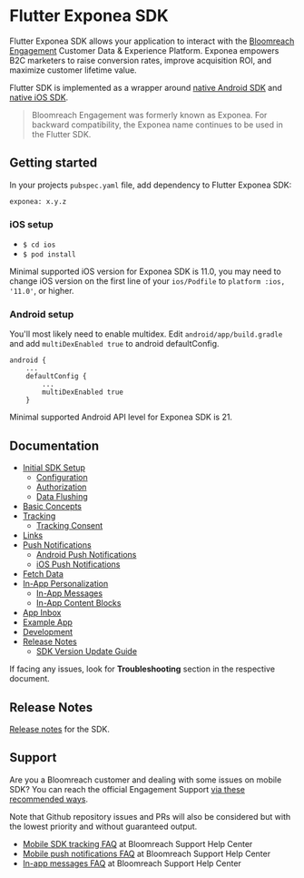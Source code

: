 # Flutter Exponea SDK
Flutter Exponea SDK allows your application to interact with the [Bloomreach Engagement](https://www.bloomreach.com/) Customer Data & Experience Platform. Exponea empowers B2C marketers to raise conversion rates, improve acquisition ROI, and maximize customer lifetime value.

Flutter SDK is implemented as a wrapper around [native Android SDK](https://github.com/exponea/exponea-android-sdk) and [native iOS SDK](https://github.com/exponea/exponea-ios-sdk).

> Bloomreach Engagement was formerly known as Exponea. For backward compatibility, the Exponea name continues to be used in the Flutter SDK.

## Getting started
In your projects `pubspec.yaml` file, add dependency to Flutter Exponea SDK:
```
exponea: x.y.z
```

### iOS setup

* `$ cd ios`
* `$ pod install`

Minimal supported iOS version for Exponea SDK is 11.0, you may need to change iOS version on the first line of your `ios/Podfile` to `platform :ios, '11.0'`, or higher.

### Android setup
You'll most likely need to enable multidex. Edit `android/app/build.gradle` and add `multiDexEnabled true` to android defaultConfig.
```
android {
    ...
    defaultConfig {
        ...
        multiDexEnabled true
    }
```

Minimal supported Android API level for Exponea SDK is 21.

## Documentation

- [Initial SDK Setup](https://documentation.bloomreach.com/engagement/docs/flutter-sdk-setup)
  - [Configuration](https://documentation.bloomreach.com/engagement/docs/flutter-sdk-configuration)
  - [Authorization](https://documentation.bloomreach.com/engagement/docs/flutter-sdk-authorization)
  - [Data Flushing](https://documentation.bloomreach.com/engagement/docs/flutter-sdk-data-flushing)
- [Basic Concepts](https://documentation.bloomreach.com/engagement/docs/flutter-sdk-basic-concepts)
- [Tracking](https://documentation.bloomreach.com/engagement/docs/flutter-sdk-tracking)
  - [Tracking Consent](https://documentation.bloomreach.com/engagement/docs/flutter-sdk-tracking-consent)
- [Links](https://documentation.bloomreach.com/engagement/docs/flutter-sdk-links)
- [Push Notifications](https://documentation.bloomreach.com/engagement/docs/flutter-sdk-push-notifications)
  - [Android Push Notifications](https://documentation.bloomreach.com/engagement/docs/flutter-sdk-push-android)
  - [iOS Push Notifications](https://documentation.bloomreach.com/engagement/docs/flutter-sdk-push-ios)
- [Fetch Data](https://documentation.bloomreach.com/engagement/docs/flutter-sdk-fetch-data)
- [In-App Personalization](https://documentation.bloomreach.com/engagement/docs/flutter-sdk-in-app-personalization)
  - [In-App Messages](https://documentation.bloomreach.com/engagement/docs/flutter-sdk-in-app-messages)
  - [In-App Content Blocks](https://documentation.bloomreach.com/engagement/docs/flutter-sdk-in-app-content-blocks)
- [App Inbox](https://documentation.bloomreach.com/engagement/docs/flutter-sdk-app-inbox)
- [Example App](https://documentation.bloomreach.com/engagement/docs/flutter-sdk-example-app)
- [Development](https://documentation.bloomreach.com/engagement/docs/flutter-sdk-development)
- [Release Notes](https://documentation.bloomreach.com/engagement/docs/flutter-sdk-release-notes)
   - [SDK Version Update Guide](https://documentation.bloomreach.com/engagement/docs/flutter-sdk-version-update)

If facing any issues, look for **Troubleshooting** section in the respective document.

## Release Notes

[Release notes](https://documentation.bloomreach.com/engagement/docs/flutter-sdk-release-notes) for the SDK.


## Support

Are you a Bloomreach customer and dealing with some issues on mobile SDK? You can reach the official Engagement Support [via these recommended ways](https://documentation.bloomreach.com/engagement/docs/engagement-support#contacting-the-support).

Note that Github repository issues and PRs will also be considered but with the lowest priority and without guaranteed output.

- [Mobile SDK tracking FAQ](https://support.bloomreach.com/hc/en-us/articles/18153058904733-Mobile-SDK-tracking-FAQ) at Bloomreach Support Help Center
- [Mobile push notifications FAQ](https://support.bloomreach.com/hc/en-us/articles/18152713374877-Mobile-Push-Notifications-FAQ) at Bloomreach Support Help Center
- [In-app messages FAQ](https://support.bloomreach.com/hc/en-us/articles/18152718785437-In-App-Messages-FAQ) at Bloomreach Support Help Center
